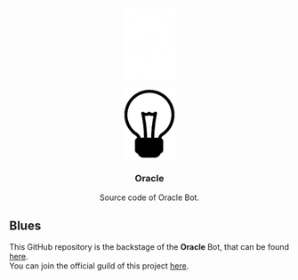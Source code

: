    <p align="center"><img align="center" width="96" src="./.github/img/logo-white.png#gh-dark-mode-only"/></p>
   <p align="center"><img align="center" width="96" src="./.github/img/logo-black.png#gh-light-mode-only"/></p>
   <h3 align="center">Oracle</h3>

  </a>
</p>

<p align="center">
  Source code of Oracle Bot.
</p>

## Blues
This GitHub repository is the backstage of the **Oracle** Bot, that can be found [here](https://top.gg/bot/). <br/>
You can join the official guild of this project [here](https://discord.gg/jUMJkqSUzq). <br/>

